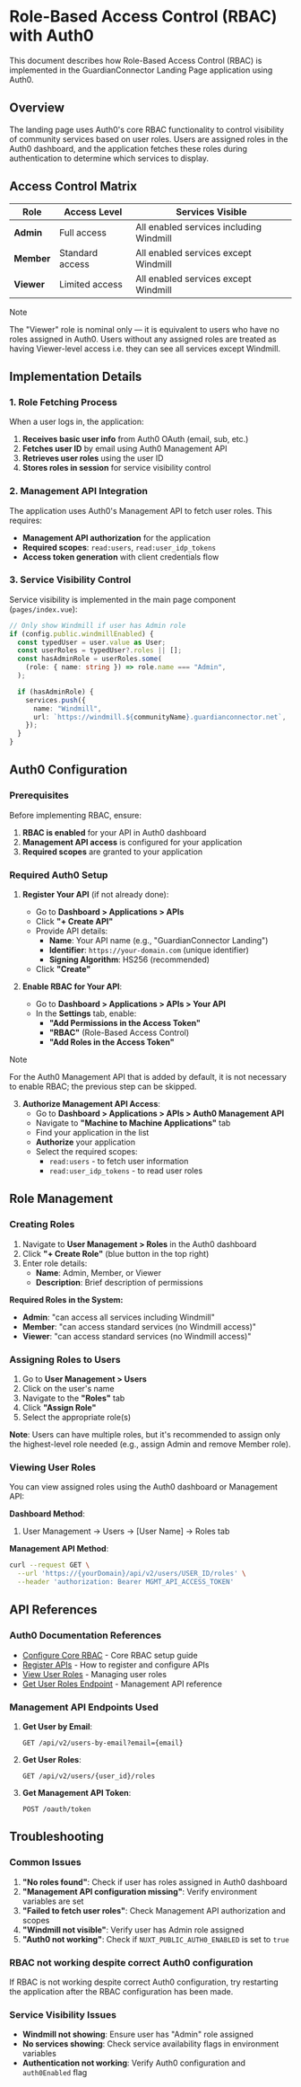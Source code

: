 # Role-Based Access Control (RBAC) with Auth0

This document describes how Role-Based Access Control (RBAC) is implemented in the GuardianConnector Landing Page application using Auth0.

## Overview

The landing page uses Auth0's core RBAC functionality to control visibility of community services based on user roles. Users are assigned roles in the Auth0 dashboard, and the application fetches these roles during authentication to determine which services to display.

## Access Control Matrix

| Role | Access Level | Services Visible |
|------|-------------|------------------|
| **Admin** | Full access | All enabled services including Windmill |
| **Member** | Standard access | All enabled services except Windmill |
| **Viewer** | Limited access | All enabled services except Windmill |

> [!NOTE]
> 
> The "Viewer" role is nominal only — it is equivalent to users who have no roles assigned in Auth0. Users without any assigned roles are treated as having Viewer-level access i.e. they can see all services except Windmill.

## Implementation Details

### 1. Role Fetching Process

When a user logs in, the application:

1. **Receives basic user info** from Auth0 OAuth (email, sub, etc.)
2. **Fetches user ID** by email using Auth0 Management API
3. **Retrieves user roles** using the user ID
4. **Stores roles in session** for service visibility control

### 2. Management API Integration

The application uses Auth0's Management API to fetch user roles. This requires:

- **Management API authorization** for the application
- **Required scopes**: `read:users`, `read:user_idp_tokens`
- **Access token generation** with client credentials flow

### 3. Service Visibility Control

Service visibility is implemented in the main page component (`pages/index.vue`):

```typescript
// Only show Windmill if user has Admin role
if (config.public.windmillEnabled) {
  const typedUser = user.value as User;
  const userRoles = typedUser?.roles || [];
  const hasAdminRole = userRoles.some(
    (role: { name: string }) => role.name === "Admin",
  );

  if (hasAdminRole) {
    services.push({
      name: "Windmill",
      url: `https://windmill.${communityName}.guardianconnector.net`,
    });
  }
}
```

## Auth0 Configuration

### Prerequisites

Before implementing RBAC, ensure:

1. **RBAC is enabled** for your API in Auth0 dashboard
2. **Management API access** is configured for your application
3. **Required scopes** are granted to your application

### Required Auth0 Setup

1. **Register Your API** (if not already done):
   - Go to **Dashboard > Applications > APIs**
   - Click **"+ Create API"**
   - Provide API details:
     - **Name**: Your API name (e.g., "GuardianConnector Landing")
     - **Identifier**: `https://your-domain.com` (unique identifier)
     - **Signing Algorithm**: HS256 (recommended)
   - Click **"Create"**

2. **Enable RBAC for Your API**:
   - Go to **Dashboard > Applications > APIs > Your API**
   - In the **Settings** tab, enable:
     - **"Add Permissions in the Access Token"**
     - **"RBAC"** (Role-Based Access Control)
     - **"Add Roles in the Access Token"**

> [!NOTE]
>
> For the Auth0 Management API that is added by default, it is not necessary to enable RBAC; the previous step can be skipped.

3. **Authorize Management API Access**:
   - Go to **Dashboard > Applications > APIs > Auth0 Management API**
   - Navigate to **"Machine to Machine Applications"** tab
   - Find your application in the list
   - **Authorize** your application
   - Select the required scopes:
     - `read:users` - to fetch user information
     - `read:user_idp_tokens` - to read user roles

## Role Management

### Creating Roles

1. Navigate to **User Management > Roles** in the Auth0 dashboard
2. Click **"+ Create Role"** (blue button in the top right)
3. Enter role details:
   - **Name**: Admin, Member, or Viewer
   - **Description**: Brief description of permissions

**Required Roles in the System:**
- **Admin**: "can access all services including Windmill"
- **Member**: "can access standard services (no Windmill access)"  
- **Viewer**: "can access standard services (no Windmill access)"

### Assigning Roles to Users

1. Go to **User Management > Users**
2. Click on the user's name
3. Navigate to the **"Roles"** tab
4. Click **"Assign Role"**
5. Select the appropriate role(s)

**Note**: Users can have multiple roles, but it's recommended to assign only the highest-level role needed (e.g., assign Admin and remove Member role).

### Viewing User Roles

You can view assigned roles using the Auth0 dashboard or Management API:

**Dashboard Method**:
1. User Management → Users → [User Name] → Roles tab

**Management API Method**:
```bash
curl --request GET \
  --url 'https://{yourDomain}/api/v2/users/USER_ID/roles' \
  --header 'authorization: Bearer MGMT_API_ACCESS_TOKEN'
```

## API References

### Auth0 Documentation References

- [Configure Core RBAC](https://auth0.com/docs/manage-users/access-control/configure-core-rbac) - Core RBAC setup guide
- [Register APIs](https://auth0.com/docs/get-started/auth0-overview/set-up-apis) - How to register and configure APIs
- [View User Roles](https://auth0.com/docs/manage-users/access-control/configure-core-rbac/rbac-users/view-user-roles) - Managing user roles
- [Get User Roles Endpoint](https://auth0.com/docs/api/management/v2#!/Users/get_user_roles) - Management API reference

### Management API Endpoints Used

1. **Get User by Email**:
   ```
   GET /api/v2/users-by-email?email={email}
   ```

2. **Get User Roles**:
   ```
   GET /api/v2/users/{user_id}/roles
   ```

3. **Get Management API Token**:
   ```
   POST /oauth/token
   ```

## Troubleshooting

### Common Issues

1. **"No roles found"**: Check if user has roles assigned in Auth0 dashboard
2. **"Management API configuration missing"**: Verify environment variables are set
3. **"Failed to fetch user roles"**: Check Management API authorization and scopes
4. **"Windmill not visible"**: Verify user has Admin role assigned
5. **"Auth0 not working"**: Check if `NUXT_PUBLIC_AUTH0_ENABLED` is set to `true`

### RBAC not working despite correct Auth0 configuration

If RBAC is not working despite correct Auth0 configuration, try restarting the application after the RBAC configuration has been made.

### Service Visibility Issues

- **Windmill not showing**: Ensure user has "Admin" role assigned
- **No services showing**: Check service availability flags in environment variables
- **Authentication not working**: Verify Auth0 configuration and `auth0Enabled` flag
